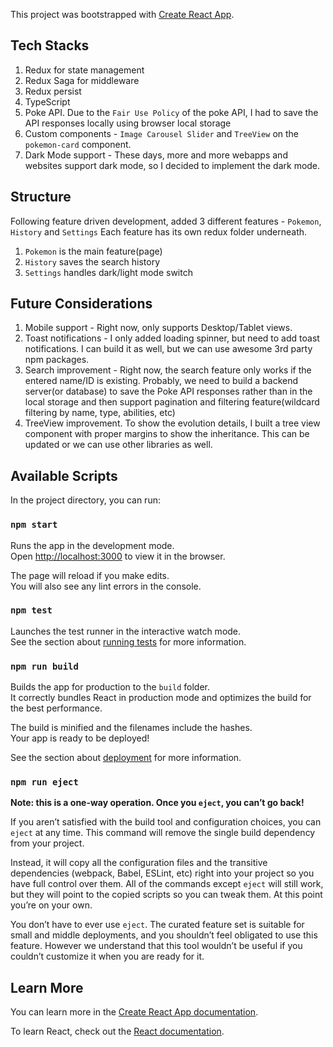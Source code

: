 This project was bootstrapped with [Create React App](https://github.com/facebook/create-react-app).

## Tech Stacks

1. Redux for state management
2. Redux Saga for middleware
3. Redux persist
4. TypeScript
5. Poke API. Due to the `Fair Use Policy` of the poke API, I had to save the API responses locally using browser local storage
6. Custom components - `Image Carousel Slider` and `TreeView` on the `pokemon-card` component.
7. Dark Mode support - These days, more and more webapps and websites support dark mode, so I decided to implement the dark mode.

## Structure

Following feature driven development, added 3 different features - `Pokemon`, `History` and `Settings`
Each feature has its own redux folder underneath.

1. `Pokemon` is the main feature(page)
2. `History` saves the search history
3. `Settings` handles dark/light mode switch

## Future Considerations

1. Mobile support - Right now, only supports Desktop/Tablet views.
2. Toast notifications - I only added loading spinner, but need to add toast notifications. I can build it as well, but we can use awesome 3rd party npm packages.
3. Search improvement - Right now, the search feature only works if the entered name/ID is existing. Probably, we need to build a backend server(or database) to save the Poke API responses rather than in the local storage and then support pagination and filtering feature(wildcard filtering by name, type, abilities, etc)
4. TreeView improvement.
   To show the evolution details, I built a tree view component with proper margins to show the inheritance. This can be updated or we can use other libraries as well.

## Available Scripts

In the project directory, you can run:

### `npm start`

Runs the app in the development mode.<br />
Open [http://localhost:3000](http://localhost:3000) to view it in the browser.

The page will reload if you make edits.<br />
You will also see any lint errors in the console.

### `npm test`

Launches the test runner in the interactive watch mode.<br />
See the section about [running tests](https://facebook.github.io/create-react-app/docs/running-tests) for more information.

### `npm run build`

Builds the app for production to the `build` folder.<br />
It correctly bundles React in production mode and optimizes the build for the best performance.

The build is minified and the filenames include the hashes.<br />
Your app is ready to be deployed!

See the section about [deployment](https://facebook.github.io/create-react-app/docs/deployment) for more information.

### `npm run eject`

**Note: this is a one-way operation. Once you `eject`, you can’t go back!**

If you aren’t satisfied with the build tool and configuration choices, you can `eject` at any time. This command will remove the single build dependency from your project.

Instead, it will copy all the configuration files and the transitive dependencies (webpack, Babel, ESLint, etc) right into your project so you have full control over them. All of the commands except `eject` will still work, but they will point to the copied scripts so you can tweak them. At this point you’re on your own.

You don’t have to ever use `eject`. The curated feature set is suitable for small and middle deployments, and you shouldn’t feel obligated to use this feature. However we understand that this tool wouldn’t be useful if you couldn’t customize it when you are ready for it.

## Learn More

You can learn more in the [Create React App documentation](https://facebook.github.io/create-react-app/docs/getting-started).

To learn React, check out the [React documentation](https://reactjs.org/).

